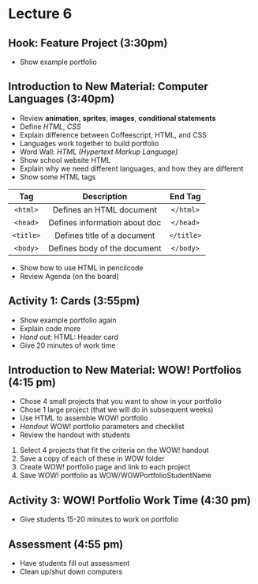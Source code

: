 # Lecture 6

## Hook: Feature Project (3:30pm)

- Show example portfolio

## Introduction to New Material: Computer Languages (3:40pm)

- Review **animation**, **sprites**, **images**, **conditional statements**
- Define *HTML*, *CSS*
- Explain difference between Coffeescript, HTML, and CSS
- Languages work together to build portfolio
- Word Wall: *HTML (Hypertext Markup Language)*
- Show school website HTML
- Explain why we need different languages, and how they are different
- Show some HTML tags

|     Tag     |          Description             |   End Tag   |
|:-----------:|:--------------------------------:|:-----------:|
| `<html>`    |   Defines an HTML document       |  `</html>`  |
| `<head>`    |   Defines information about doc  |  `</head>`  |
| `<title>`   |   Defines title of a document    |  `</title>` |
| `<body>`    |   Defines body of the document   |  `</body>`  |

- Show how to use HTML in pencilcode
- Review Agenda (on the board)

## Activity 1: Cards (3:55pm)

- Show example portfolio again
- Explain code more
- *Hand out*: HTML: Header card
- Give 20 minutes of work time

## Introduction to New Material: WOW! Portfolios (4:15 pm)

- Chose 4 small projects that you want to show in your portfolio
- Chose 1 large project (that we will do in subsequent weeks)
- Use HTML to assemble WOW! portfolio
- *Handout* WOW! portfolio parameters and checklist
- Review the handout with students

1. Select 4 projects that fit the criteria on the WOW! handout
2. Save a copy of each of these in WOW folder
3. Create WOW! portfolio page and link to each project
4. Save WOW! portfolio as WOW/WOWPortfolioStudentName

## Activity 3: WOW! Portfolio Work Time (4:30 pm)

- Give students 15-20 minutes to work on portfolio

## Assessment (4:55 pm)

- Have students fill out assessment
- Clean up/shut down computers
